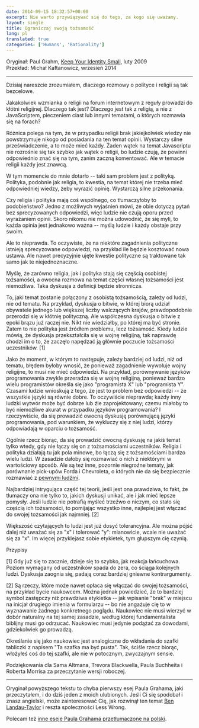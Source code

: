 ```yaml
---  
date: 2014-09-15 18:32:57+00:00  
excerpt: Nie warto przywiązywać się do tego, za kogo się uważamy.
layout: single  
title: Ograniczaj swoją tożsamość  
lang: pl
translated: true
categories: ['Humans', 'Rationality']
---  
```


Oryginał: Paul Grahm, [Keep Your Identity Small](http://www.paulgraham.com/identity.html), luty 2009  
Przekład: Michał Kaftanowicz, wrzesień 2014  

---

Dzisiaj nareszcie zrozumiałem, dlaczego rozmowy o polityce i religii są tak bezcelowe.  

Jakakolwiek wzmianka o religii na forum internetowym z reguły prowadzi do kłótni religijnej. Dlaczego tak jest? Dlaczego jest tak z religią, a nie z JavaScriptem, pieczeniem ciast lub innymi tematami, o których rozmawia się na forach?  

Różnica polega na tym, że w przypadku religii brak jakiejkolwiek wiedzy nie powstrzymuje nikogo od posiadania na ten temat opinii. Wystarczy silne przeświadczenie, a to może mieć każdy. Żaden wątek na temat Javascriptu nie rozrośnie się tak szybko jak wątek o religii, bo ludzie czują, że powinni odpowiednio znać się na tym, zanim zaczną komentować. Ale w temacie religii każdy jest znawcą.  

W tym momencie do mnie dotarło -- taki sam problem jest z polityką. Polityka, podobnie jak religia, to kwestia, na temat której nie trzeba mieć odpowiedniej wiedzy, żeby wyrazić opinię. Wystarczą silne przekonania.  

Czy religia i polityka mają coś wspólnego, co tłumaczyłoby to podobieństwo? Jedno z możliwych wyjaśnień mówi, że obie dotyczą pytań bez sprecyzowanych odpowiedzi, więc ludzie nie czują oporu przed wyrażaniem opinii. Skoro nikomu nie można udowodnić, że się myli, to każda opinia jest jednakowo ważna -- myślą ludzie i każdy obstaje przy swoim.  

Ale to nieprawda. To oczywiste, że na niektóre zagadnienia polityczne istnieją sprecyzowane odpowiedzi, na przykład ile będzie kosztować nowa ustawa. Ale nawet precyzyjnie ujęte kwestie polityczne są traktowane tak samo jak te niejednoznaczne.  

Myślę, że zarówno religia, jak i polityka stają się częścią osobistej tożsamości, a owocna rozmowa na temat części własnej tożsamości jest niemożliwa. Taka dyskusja z definicji będzie stronnicza.  

To, jaki temat zostanie połączony z osobistą tożsamością, zależy od ludzi, nie od tematu. Na przykład, dyskusja o bitwie, w której biorą udział obywatele jednego lub większej liczby walczących krajów, prawdopodobnie przerodzi się w kłótnię polityczną. Ale współczesna dyskusja o bitwie z epoki brązu już raczej nie. Nikt nie wiedziałby, po której ma być stronie. Zatem to nie polityka jest źródłem problemu, lecz tożsamość. Kiedy ludzie mówią, że dyskusja przekształciła się w wojnę religijną, tak naprawdę chodzi im o to, że zaczęło napędzać ją głównie poczucie tożsamości uczestników. [1]  

Jako że moment, w którym to następuje, zależy bardziej od ludzi, niż od tematu, błędem byłoby wnosić, że ponieważ zagadnienie wywołuje wojny religijne, to musi nie mieć odpowiedzi. Na przykład, porównywanie języków programowania zwykle przeradza się w wojnę religijną, ponieważ bardzo wielu programistów określa się jako "programista X" lub "programista Y". Czasami ludzie wnioskują z tego, że jest to problem bez odpowiedzi -- że wszystkie języki są równie dobre. To oczywiście nieprawda; każdy inny ludzki wytwór może być dobrze lub źle zaprojektowany; czemu miałoby to być niemożliwe akurat w przypadku języków programowania? I rzeczywiście, da się prowadzić owocną dyskusję porównującą języki programowania, pod warunkiem, że wykluczy się z niej ludzi, którzy odpowiadają w oparciu o tożsamość.  

Ogólnie rzecz biorąc, da się prowadzić owocną dyskusję na jakiś temat tylko wtedy, gdy nie łączy się on z tożsamościami uczestników. Religia i polityka działają tu jak pola minowe, bo łączą się z tożsamościami bardzo wielu ludzi. W zasadzie dałoby się rozmawiać o nich z niektórymi w wartościowy sposób. Ale są też inne, pozornie niegroźne tematy, jak porównanie pick-upów Forda i Chevroleta, o których nie da się bezpiecznie rozmawiać z [pewnymi ludźmi](http://www.theledger.com/apps/pbcs.dll/article?AID=/20060418/NEWS/604180378/1039).  

Najbardziej intrygująca część tej teorii, jeśli jest ona prawdziwa, to fakt, że tłumaczy ona nie tylko to, jakich dyskusji unikać, ale i jak mieć lepsze pomysły. Jeśli ludzie nie potrafią myśleć trzeźwo o niczym, co stało się częścią ich tożsamości, to pomijając wszystko inne, najlepiej jest włączać do swojej tożsamości jak najmniej. [2]  

Większość czytających to ludzi jest już dosyć tolerancyjna. Ale można pójść dalej niż uważać się za "x" i tolerować "y": mianowicie, wcale nie uważać się za "x". Im więcej przyklejasz sobie etykietek, tym głupszym cię czynią.  

Przypisy  

[1] Gdy już się to zacznie, dzieje się to szybko, jak reakcja łańcuchowa. Poziom wymagany od uczestników spada do zera, co ściąga kolejnych ludzi. Dyskusja zaognia się, padają coraz bardziej gniewne kontrargumenty.  

[2] Są rzeczy, które może nawet opłaca się włączać do swojej tożsamości, na przykład bycie naukowcem. Można jednak powiedzieć, że to bardziej symbol zastępczy niż prawdziwa etykietka -- jak wpisanie "brak" w miejscu na inicjał drugiego imienia w formularzu -- bo nie angażuje cię to w wyznawanie żadnego konkretnego poglądu. Naukowiec nie musi wierzyć w dobór naturalny na tej samej zasadzie, według której fundamentalista biblijny musi go odrzucać. Naukowiec musi jedynie podążać za dowodami, gdziekolwiek go prowadzą.  

Określanie się jako naukowiec jest analogiczne do wkładania do szafki tabliczki z napisem "Ta szafka ma być pusta". Tak, ściśle rzecz biorąc, włożyłeś coś do tej szafki, ale nie w potocznym, zwyczajnym sensie.  

Podziękowania dla Sama Altmana, Trevora Blackwella, Paula Buchheita i Roberta Morrisa za przeczytanie wersji roboczej.  

***  

Oryginał powyższego tekstu to chyba pierwszy esej Paula Grahama, jaki przeczytałem, i do dziś jeden z moich ulubionych. Jeśli Ci się spodobał i znasz angielski, może zainteresować Cię, jak rozwinął ten temat [Ben Landau-Taylor](http://lesswrong.com/lw/idj/use_your_identity_carefully/) i reszta społeczności Less Wrong.  

Polecam też [inne eseje Paula Grahama przetłumaczone na polski](http://esejepg.pl/).  
